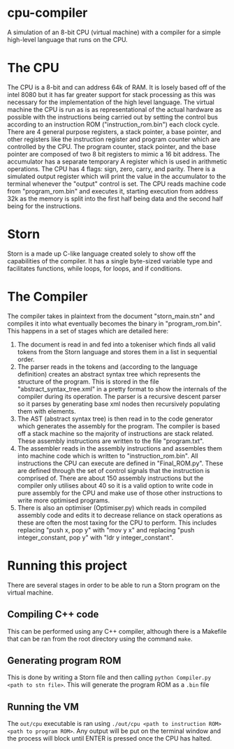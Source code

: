 # cpu-compiler
A simulation of an 8-bit CPU (virtual machine) with a compiler for a simple high-level language that runs on the CPU.

# The CPU
The CPU is a 8-bit and can address 64k of RAM. It is losely based off of the intel 8080 but it has far greater support for stack processing as this was necessary for the implementation of the high level language. The virtual machine the CPU is run as is as representational of the actual hardware as possible with the instructions being carried out by setting the control bus according to an instruction ROM ("instruction_rom.bin") each clock cycle. There are 4 general purpose registers, a stack pointer, a base pointer, and other registers like the instruction register and program counter which are controlled by the CPU. The program counter, stack pointer, and the base pointer are composed of two 8 bit registers to mimic a 16 bit address. The accumulator has a separate temporary A register which is used in arithmetic operations. The CPU has 4 flags: sign, zero, carry, and parity. There is a simulated output register which will print the value in the accumulator to the terminal whenever the "output" control is set. The CPU reads machine code from "program_rom.bin" and executes it, starting execution from address 32k as the memory is split into the first half being data and the second half being for the instructions.

# Storn
Storn is a made up C-like language created solely to show off the capabilities of the compiler. It has a single byte-sized variable type and facilitates functions, while loops, for loops, and if conditions.

# The Compiler
The compiler takes in plaintext from the document "storn_main.stn" and compiles it into what eventually becomes the binary in "program_rom.bin". This happens in a set of stages which are detailed here:
  1. The document is read in and fed into a tokeniser which finds all valid tokens from the Storn language and stores them in a list in sequential order.
  2. The parser reads in the tokens and (according to the language definition) creates an abstract syntax tree which represents the structure of the program. This is stored in the file "abstract_syntax_tree.xml" in a pretty format to show the internals of the compiler during its operation. The parser is a recursive descent parser so it parses by generating base xml nodes then recursively populating them with elements.
  3. The AST (abstract syntax tree) is then read in to the code generator which generates the assembly for the program. The compiler is based off a stack machine so the majority of instructions are stack related. These assembly instructions are written to the file "program.txt".
  4. The assembler reads in the assembly instructions and assembles them into machine code which is written to "instruction_rom.bin". All instructions the CPU can execute are defined in "Final_ROM.py". These are defined through the set of control signals that the instruction is comprised of. There are about 150 assembly instructions but the compiler only utilises about 40 so it is a valid option to write code in pure assembly for the CPU and make use of those other instructions to write more optimised programs.
  5. There is also an optimiser (Optimiser.py) which reads in compiled assembly code and edits it to decrease reliance on stack operations as these are often the most taxing for the CPU to perform. This includes replacing "push x, pop y" with "mov y x" and replacing "push integer_constant, pop y" with "ldr y integer_constant".


# Running this project
There are several stages in order to be able to run a Storn program on the virtual machine.

## Compiling C++ code
This can be performed using any C++ compiler, although there is a Makefile that can be ran from the root directory using the command `make`.

## Generating program ROM
This is done by writing a Storn file and then calling `python Compiler.py <path to stn file>`. This will generate the program ROM as a `.bin` file

## Running the VM
The `out/cpu` executable is ran using `./out/cpu <path to instruction ROM> <path to program ROM>`. Any output will be put on the terminal window and the process will block until ENTER is pressed once the CPU has halted.